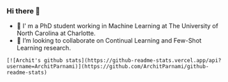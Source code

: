 ### Hi there 👋

- 🔭 I'  m a PhD student working in Machine Learning at The University of North Carolina at Charlotte.
- 👯 I’m looking to collaborate on Continual Learning and Few-Shot Learning research.

```
[![Archit's github stats](https://github-readme-stats.vercel.app/api?username=ArchitParnami)](https://github.com/ArchitParnami/github-readme-stats)
```